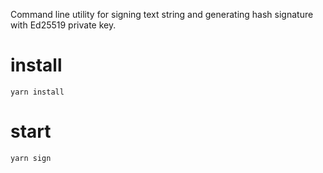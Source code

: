 Command line utility for signing text string and generating hash signature with Ed25519 private key.

# install

```yarn install```

# start

```yarn sign```
